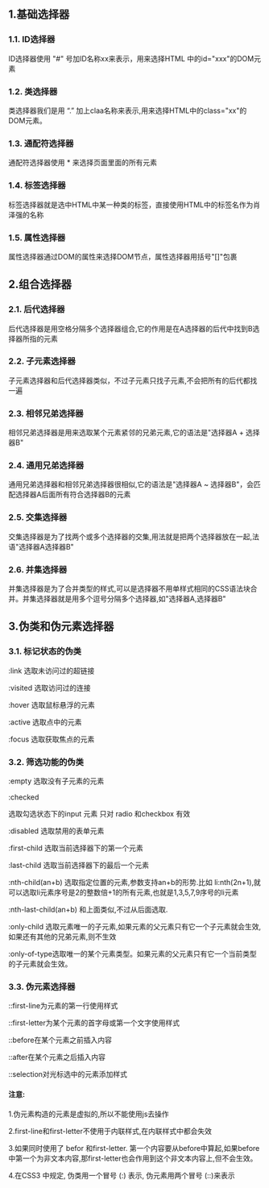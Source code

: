 ## 1.基础选择器

###   1.1. ID选择器

  ID选择器使用 "#" 号加ID名称xx来表示，用来选择HTML 中的id="xxx"的DOM元素

###   1.2. 类选择器

  类选择器我们是用 “.” 加上claa名称来表示,用来选择HTML中的class="xx"的DOM元素。

###   1.3. 通配符选择器

  通配符选择器使用 * 来选择页面里面的所有元素

###   1.4. 标签选择器

  标签选择器就是选中HTML中某一种类的标签，直接使用HTML中的标签名作为肖泽强的名称

###   1.5. 属性选择器

  属性选择器通过DOM的属性来选择DOM节点，属性选择器用括号"[]"包裹

## 2.组合选择器

###   2.1. 后代选择器

  后代选择器是用空格分隔多个选择器组合,它的作用是在A选择器的后代中找到B选择器所指的元素

###   2.2. 子元素选择器

  子元素选择器和后代选择器类似，不过子元素只找子元素,不会把所有的后代都找一遍

###   2.3. 相邻兄弟选择器

  相邻兄弟选择器是用来选取某个元素紧邻的兄弟元素,它的语法是"选择器A + 选择器B"

###   2.4. 通用兄弟选择器

  通用兄弟选择器和相邻兄弟选择器很相似,它的语法是"选择器A ~ 选择器B"，会匹配选择器A后面所有符合选择器B的元素

###   2.5. 交集选择器

  交集选择器是为了找两个或多个选择器的交集,用法就是把两个选择器放在一起,法语"选择器A选择器B"

###   2.6. 并集选择器

  并集选择器是为了合并类型的样式,可以是选择器不用单样式相同的CSS语法块合并。并集选择器就是用多个逗号分隔多个选择器,如"选择器A,选择器B"

## 3.伪类和伪元素选择器

###   3.1. 标记状态的伪类

  :link 选取未访问过的超链接

  :visited 选取访问过的连接

  :hover 选取鼠标悬浮的元素

  :active 选取点中的元素

  :focus 选取获取焦点的元素

###   3.2. 筛选功能的伪类

  :empty 选取没有子元素的元素

  :checked

  选取勾选状态下的input 元素  只对 radio 和checkbox 有效

  :disabled 选取禁用的表单元素

  :first-child 选取当前选择器下的第一个元素

  :last-child 选取当前选择器下的最后一个元素

  :nth-child(an+b) 选取指定位置的元素,参数支持an+b的形势.比如 li:nth(2n+1),就可以选取li元素序号是2的整数倍+1的所有元素,也就是1,3,5,7,9序号的li元素

  :nth-last-child(an+b) 和上面类似,不过从后面选取.

  :only-child 选取元素唯一的子元素,如果元素的父元素只有它一个子元素就会生效,如果还有其他的兄弟元素,则不生效

  :only-of-type选取唯一的某个元素类型。如果元素的父元素只有它一个当前类型的子元素就会生效。

###   3.3. 伪元素选择器

  ::first-line为元素的第一行使用样式

  ::first-letter为某个元素的首字母或第一个文字使用样式

  ::before在某个元素之前插入内容

  ::after在某个元素之后插入内容

  ::selection对光标选中的元素添加样式

#### 注意:

1.伪元素构造的元素是虚拟的,所以不能使用js去操作

2.first-line和first-letter不使用于内联样式,在内联样式中都会失效

3.如果同时使用了 befor 和first-letter. 第一个内容要从before中算起,如果before 中第一个为非文本内容,那first-letter也会作用到这个非文本内容上,但不会生效。

4.在CSS3 中规定, 伪类用一个冒号 (:) 表示, 伪元素用两个冒号 (::)来表示